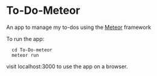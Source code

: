 # To-Do-Meteor
An app to manage my to-dos using the [Meteor](https://www.meteor.com/) framework

To run the app:
```
  cd To-Do-meteor
  meteor run
```

visit localhost:3000 to use the app on a browser.
